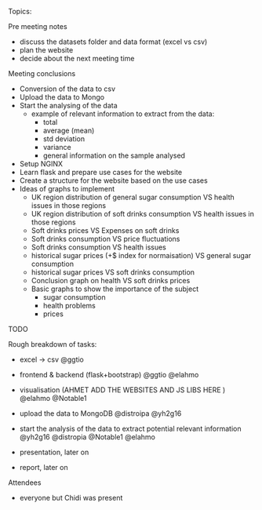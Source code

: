 Topics:

Pre meeting notes

- discuss the datasets folder and data format (excel vs csv)
- plan the website
- decide about the next meeting time


Meeting conclusions

- Conversion of the data to csv 
- Upload the data to Mongo
- Start the analysing of the data
  - example of relevant information to extract from the data:
    - total 
    - average (mean)
    - std deviation
    - variance
    - general information on the sample analysed
- Setup NGINX
- Learn flask and prepare use cases for the website
- Create a structure for the website based on the use cases
- Ideas of graphs to implement
  - UK region distribution of general sugar consumption VS health issues in those regions
  - UK region distribution of soft drinks consumption VS health issues in those regions
  - Soft drinks prices VS Expenses on soft drinks
  - Soft drinks consumption VS price fluctuations
  - Soft drinks consumption VS health issues
  - historical sugar prices (+$ index for normaisation) VS general sugar consumption
  - historical sugar prices VS soft drinks consumption
  - Conclusion graph on health VS soft drinks prices
  - Basic graphs to show the importance of the subject
    - sugar consumption
    - health problems
    - prices

TODO

Rough breakdown of tasks:
- excel -> csv @ggtio 
- frontend & backend (flask+bootstrap) @ggtio @elahmo
- visualisation (AHMET ADD THE WEBSITES AND JS LIBS HERE ) @elahmo @Notable1
- upload the data to MongoDB @distroipa @yh2g16
- start the analysis of the data to extract potential relevant information @yh2g16 @distropia @Notable1 @elahmo

- presentation, later on
- report, later on


Attendees

- everyone but Chidi was present
